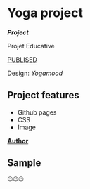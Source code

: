 
# **Yoga project**

_**Project**_

Projet Educative

[PUBLISED](https://zazeli.github.io/yoga-mood)

Design: _Yogamood_

## **Project features**

-   Github pages
-   CSS
-   Image

[**Author**](https://github.com/zazeli)




## Sample
 
 ```
 😊😉😉
 ```
